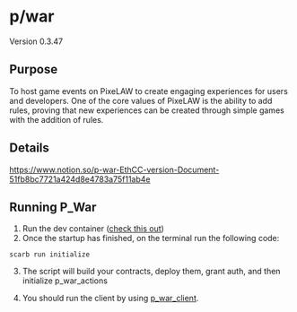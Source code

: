 

# p/war
Version 0.3.47
## Purpose

To host game events on PixeLAW to create engaging experiences for users and developers. One of the core values of PixeLAW is the ability to add rules, proving that new experiences can be created through simple games with the addition of rules.

## Details

https://www.notion.so/p-war-EthCC-version-Document-51fb8bc7721a424d8e4783a75f11ab4e

## Running P_War
1. Run the dev container ([check this out](https://code.visualstudio.com/docs/devcontainers/containers))
2. Once the startup has finished, on the terminal run the following code:
````shell
scarb run initialize
````
3. The script will build your contracts, deploy them, grant auth, and then initialize p_war_actions

4. You should run the client by using [p_war_client](https://github.com/pixelaw/p_war_client).